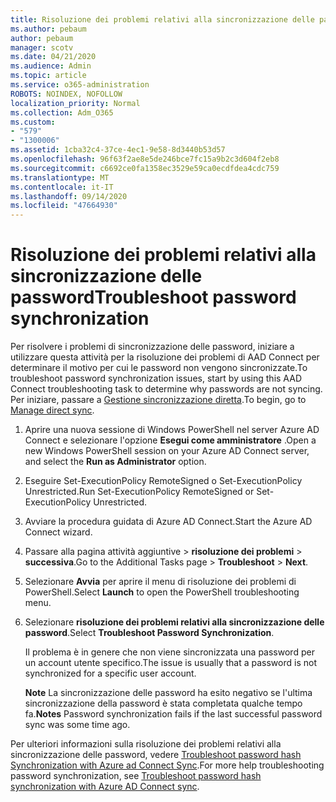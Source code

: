 ```yaml
---
title: Risoluzione dei problemi relativi alla sincronizzazione delle password
ms.author: pebaum
author: pebaum
manager: scotv
ms.date: 04/21/2020
ms.audience: Admin
ms.topic: article
ms.service: o365-administration
ROBOTS: NOINDEX, NOFOLLOW
localization_priority: Normal
ms.collection: Adm_O365
ms.custom:
- "579"
- "1300006"
ms.assetid: 1cba32c4-37ce-4ec1-9e58-8d3440b53d57
ms.openlocfilehash: 96f63f2ae8e5de246bce7fc15a9b2c3d604f2eb8
ms.sourcegitcommit: c6692ce0fa1358ec3529e59ca0ecdfdea4cdc759
ms.translationtype: MT
ms.contentlocale: it-IT
ms.lasthandoff: 09/14/2020
ms.locfileid: "47664930"
---
```

# <a name="troubleshoot-password-synchronization"></a><span data-ttu-id="82944-102">Risoluzione dei problemi relativi alla sincronizzazione delle password</span><span class="sxs-lookup"><span data-stu-id="82944-102">Troubleshoot password synchronization</span></span>

<span data-ttu-id="82944-103">Per risolvere i problemi di sincronizzazione delle password, iniziare a utilizzare questa attività per la risoluzione dei problemi di AAD Connect per determinare il motivo per cui le password non vengono sincronizzate.</span><span class="sxs-lookup"><span data-stu-id="82944-103">To troubleshoot password synchronization issues, start by using this AAD Connect troubleshooting task to determine why passwords are not syncing.</span></span> <span data-ttu-id="82944-104">Per iniziare, passare a [Gestione sincronizzazione diretta](https://admin.microsoft.com/AdminPortal/Home#/dirsyncmanagement).</span><span class="sxs-lookup"><span data-stu-id="82944-104">To begin, go to [Manage direct sync](https://admin.microsoft.com/AdminPortal/Home#/dirsyncmanagement).</span></span>  

1. <span data-ttu-id="82944-105">Aprire una nuova sessione di Windows PowerShell nel server Azure AD Connect e selezionare l'opzione **Esegui come amministratore** .</span><span class="sxs-lookup"><span data-stu-id="82944-105">Open a new Windows PowerShell session on your Azure AD Connect server, and select the **Run as Administrator** option.</span></span>

2. <span data-ttu-id="82944-106">Eseguire Set-ExecutionPolicy RemoteSigned o Set-ExecutionPolicy Unrestricted.</span><span class="sxs-lookup"><span data-stu-id="82944-106">Run Set-ExecutionPolicy RemoteSigned or Set-ExecutionPolicy Unrestricted.</span></span>

3. <span data-ttu-id="82944-107">Avviare la procedura guidata di Azure AD Connect.</span><span class="sxs-lookup"><span data-stu-id="82944-107">Start the Azure AD Connect wizard.</span></span>

4. <span data-ttu-id="82944-108">Passare alla pagina attività aggiuntive > **risoluzione dei problemi**  >  **successiva**.</span><span class="sxs-lookup"><span data-stu-id="82944-108">Go to the Additional Tasks page > **Troubleshoot** > **Next**.</span></span>

5. <span data-ttu-id="82944-109">Selezionare **Avvia** per aprire il menu di risoluzione dei problemi di PowerShell.</span><span class="sxs-lookup"><span data-stu-id="82944-109">Select **Launch** to open the PowerShell troubleshooting menu.</span></span>

6. <span data-ttu-id="82944-110">Selezionare **risoluzione dei problemi relativi alla sincronizzazione delle password**.</span><span class="sxs-lookup"><span data-stu-id="82944-110">Select **Troubleshoot Password Synchronization**.</span></span>

    <span data-ttu-id="82944-111">Il problema è in genere che non viene sincronizzata una password per un account utente specifico.</span><span class="sxs-lookup"><span data-stu-id="82944-111">The issue is usually that a password is not synchronized for a specific user account.</span></span>

    <span data-ttu-id="82944-112">**Note** La sincronizzazione delle password ha esito negativo se l'ultima sincronizzazione della password è stata completata qualche tempo fa.</span><span class="sxs-lookup"><span data-stu-id="82944-112">**Notes** Password synchronization fails if the last successful password sync was some time ago.</span></span>

<span data-ttu-id="82944-113">Per ulteriori informazioni sulla risoluzione dei problemi relativi alla sincronizzazione delle password, vedere [Troubleshoot password hash Synchronization with Azure ad Connect Sync](https://docs.microsoft.com/azure/active-directory/hybrid/tshoot-connect-password-hash-synchronization).</span><span class="sxs-lookup"><span data-stu-id="82944-113">For more help troubleshooting password synchronization, see [Troubleshoot password hash synchronization with Azure AD Connect sync](https://docs.microsoft.com/azure/active-directory/hybrid/tshoot-connect-password-hash-synchronization).</span></span>